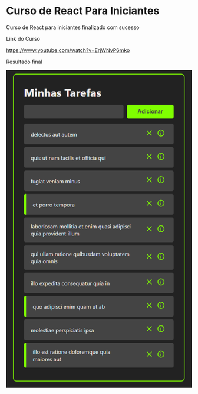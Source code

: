 # Curso de React Para Iniciantes

Curso de React para iniciantes finalizado com sucesso

Link do Curso

https://www.youtube.com/watch?v=ErjWNvP6mko

Resultado final

![](https://github.com/cbcarlos07/tutorial-react/blob/main/public/tarefas1.png)
